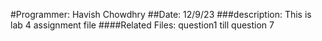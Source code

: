 #Programmer: Havish Chowdhry 
##Date: 12/9/23
###description: This is lab 4 assignment file
####Related Files: question1 till question 7
